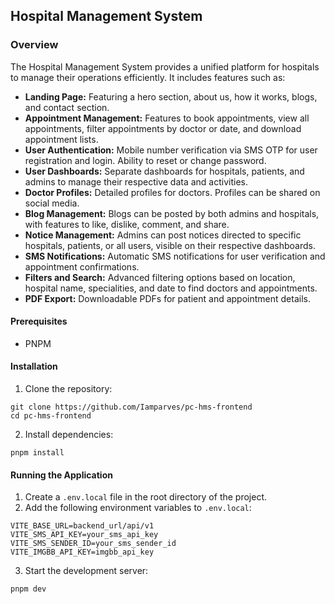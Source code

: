 ## Hospital Management System

### Overview

The Hospital Management System provides a unified platform for hospitals to manage their operations efficiently. It includes features such as:

- **Landing Page:** Featuring a hero section, about us, how it works, blogs, and contact section.
- **Appointment Management:** Features to book appointments, view all appointments, filter appointments by doctor or date, and download appointment lists.
- **User Authentication:** Mobile number verification via SMS OTP for user registration and login. Ability to reset or change password.
- **User Dashboards:** Separate dashboards for hospitals, patients, and admins to manage their respective data and activities.
- **Doctor Profiles:** Detailed profiles for doctors. Profiles can be shared on social media.
- **Blog Management:** Blogs can be posted by both admins and hospitals, with features to like, dislike, comment, and share.
- **Notice Management:** Admins can post notices directed to specific hospitals, patients, or all users, visible on their respective dashboards.
- **SMS Notifications:** Automatic SMS notifications for user verification and appointment confirmations.
- **Filters and Search:** Advanced filtering options based on location, hospital name, specialities, and date to find doctors and appointments.
- **PDF Export:** Downloadable PDFs for patient and appointment details.

#### Prerequisites

- PNPM

#### Installation

1. Clone the repository:

```
git clone https://github.com/Iamparves/pc-hms-frontend
cd pc-hms-frontend
```

2. Install dependencies:

```
pnpm install
```

#### Running the Application

1. Create a `.env.local` file in the root directory of the project.
2. Add the following environment variables to `.env.local`:

```
VITE_BASE_URL=backend_url/api/v1
VITE_SMS_API_KEY=your_sms_api_key
VITE_SMS_SENDER_ID=your_sms_sender_id
VITE_IMGBB_API_KEY=imgbb_api_key
```

3. Start the development server:

```
pnpm dev
```
